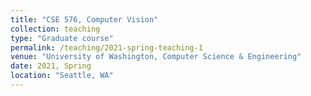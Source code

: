 ```yaml
---
title: "CSE 576, Computer Vision"
collection: teaching
type: "Graduate course"
permalink: /teaching/2021-spring-teaching-1
venue: "University of Washington, Computer Science & Engineering"
date: 2021, Spring
location: "Seattle, WA"
---
```

